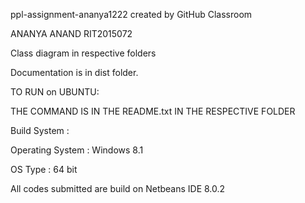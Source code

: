 ppl-assignment-ananya1222 created by GitHub Classroom

ANANYA ANAND RIT2015072

Class diagram in respective folders

Documentation is in dist folder.

TO RUN on UBUNTU:

THE COMMAND IS IN THE README.txt IN THE RESPECTIVE FOLDER

Build System :

Operating System : Windows 8.1
 
 OS Type : 64 bit
 
 All codes submitted are build on Netbeans IDE 8.0.2
